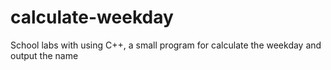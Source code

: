 # calculate-weekday
School labs with using C++, a small program for calculate the weekday and output the name
